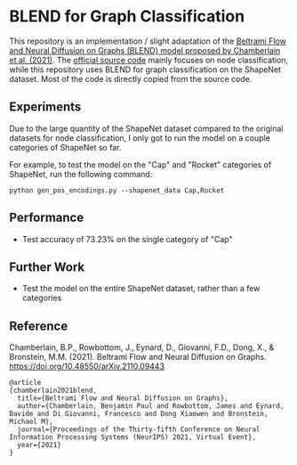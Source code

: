 # BLEND for Graph Classification
This repository is an implementation / slight adaptation of the [Beltrami Flow and Neural Diffusion on Graphs (BLEND) model proposed by Chamberlain et al. (2021)](https://arxiv.org/pdf/2110.09443.pdf). The [official source code](https://github.com/twitter-research/graph-neural-pde) mainly focuses on node classification, while this repository uses BLEND for graph classification on the ShapeNet dataset. Most of the code is directly copied from the source code.

## Experiments
Due to the large quantity of the ShapeNet dataset compared to the original datasets for node classification, I only got to run the model on a couple categories of ShapeNet so far.

For example, to test the model on the "Cap" and "Rocket" categories of ShapeNet, run the following command:

```
python gen_pos_encodings.py --shapenet_data Cap,Rocket
```

## Performance
- Test accuracy of 73.23% on the single category of "Cap"

## Further Work
- Test the model on the entire ShapeNet dataset, rather than a few categories

## Reference
Chamberlain, B.P., Rowbottom, J., Eynard, D., Giovanni, F.D., Dong, X., & Bronstein, M.M. (2021). Beltrami Flow and Neural Diffusion on Graphs. 
https://doi.org/10.48550/arXiv.2110.09443
```
@article
{chamberlain2021blend,
  title={Beltrami Flow and Neural Diffusion on Graphs},
  author={Chamberlain, Benjamin Paul and Rowbottom, James and Eynard, Davide and Di Giovanni, Francesco and Dong Xiaowen and Bronstein, Michael M},
  journal={Proceedings of the Thirty-fifth Conference on Neural Information Processing Systems (NeurIPS) 2021, Virtual Event},
  year={2021}
}
```
